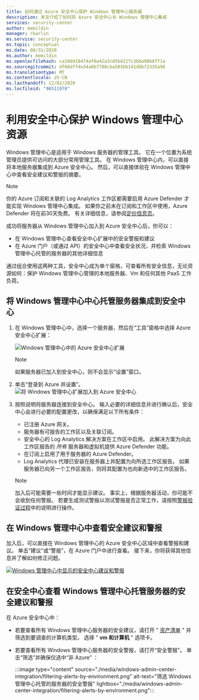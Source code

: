 ```yaml
---
title: 如何通过 Azure 安全中心保护 Windows 管理中心服务器
description: 本文介绍了如何将 Azure 安全中心与 Windows 管理中心集成
services: security-center
author: memildin
manager: rkarlin
ms.service: security-center
ms.topic: conceptual
ms.date: 08/31/2020
ms.author: memildin
ms.openlocfilehash: ca3dd410474af0a42a3cd5b4217c3bba90b8ff1a
ms.sourcegitcommit: df66dff4e34a0b7780cba503bb141d6b72335a96
ms.translationtype: MT
ms.contentlocale: zh-CN
ms.lasthandoff: 12/02/2020
ms.locfileid: "96511978"
---
```

# <a name="protect-windows-admin-center-resources-with-security-center"></a>利用安全中心保护 Windows 管理中心资源

Windows 管理中心是适用于 Windows 服务器的管理工具。 它在一个位置为系统管理员提供可访问的大部分常用管理工具。 在 Windows 管理中心内，可以直接将本地服务器集成到 Azure 安全中心。 然后，可以直接体验在 Windows 管理中心中查看安全建议和警报的摘要。

> [!NOTE]
> 你的 Azure 订阅和关联的 Log Analytics 工作区都需要启用 Azure Defender 才能实现 Windows 管理中心集成。
> 如果你之前未在订阅和工作区中使用，Azure Defender 将在前30天免费。 有关详细信息，请参阅[定价信息页](security-center-pricing.md)。
>

成功将服务器从 Windows 管理中心加入到 Azure 安全中心后，你可以：

* 在 Windows 管理中心查看安全中心扩展中的安全警报和建议
* 在 Azure 门户（或通过 API）的安全中心中查看安全状况，并检索 Windows 管理中心托管的服务器的其他详细信息

通过组合使用这两种工具，安全中心成为单个窗格，可查看所有安全信息，无论资源如何：保护 Windows 管理中心管理的本地服务器、Vm 和任何其他 PaaS 工作负荷。

## <a name="onboard-windows-admin-center-managed-servers-into-security-center"></a>将 Windows 管理中心中心托管服务器集成到安全中心

1. 在 Windows 管理中心中，选择一个服务器，然后在“工具”窗格中选择 Azure 安全中心扩展：

    ![Windows 管理中心中的 Azure 安全中心扩展](./media/windows-admin-center-integration/onboarding-from-wac.png)

    > [!NOTE]
    > 如果服务器已加入到安全中心，则不会显示“设置”窗口。

1. 单击“登录到 Azure 并设置”。
    ![将 Windows 管理中心扩展加入到 Azure 安全中心](./media/windows-admin-center-integration/onboarding-from-wac-welcome.png)

1. 按照说明将服务器连接到安全中心。 输入必要的详细信息并进行确认后，安全中心会进行必要的配置更改，以确保满足以下所有条件：
    * 已注册 Azure 网关。
    * 服务器有可报告的工作区以及关联订阅。
    * 安全中心的 Log Analytics 解决方案在工作区中启用。 此解决方案为向此工作区报告的 *所有* 服务器和虚拟机提供 Azure Defender 功能。
    * 在订阅上启用了用于服务器的 Azure Defender。
    * Log Analytics 代理已安装在服务器上并配置为向所选工作区报告。 如果服务器已向另一个工作区报告，则将其配置为也向新选中的工作区报告。

    > [!NOTE]
    > 加入后可能需要一些时间才能显示建议。 事实上，根据服务器活动，你可能不会收到任何警报。 若要生成测试警报以测试警报是否正常工作，请按照[警报验证过程](security-center-alert-validation.md)中的说明进行操作。


## <a name="view-security-recommendations-and-alerts-in-windows-admin-center"></a>在 Windows 管理中心中查看安全建议和警报

加入后，可以直接在 Windows 管理中心的 Azure 安全中心区域中查看警报和建议。 单击“建议”或“警报”，在 Azure 门户中进行查看。 接下来，你将获得其他信息并了解如何修正问题。

[![Windows 管理中心中显示的安全中心建议和警报](media/windows-admin-center-integration/asc-recommendations-and-alerts-in-wac.png)](media/windows-admin-center-integration/asc-recommendations-and-alerts-in-wac.png#lightbox)

## <a name="view-security-recommendations-and-alerts-for-windows-admin-center-managed-servers-in-security-center"></a>在安全中心查看 Windows 管理中心托管服务器的安全建议和警报
在 Azure 安全中心中：

* 若要查看所有 Windows 管理中心服务器的安全建议，请打开 " [资产清单](asset-inventory.md) " 并筛选到要调查的计算机类型。 选择 " **vm 和计算机** " 选项卡。

* 若要查看所有 Windows 管理中心服务器的安全警报，请打开“安全警报”。 单击“筛选”并确保仅选中“非 Azure” ：

    :::image type="content" source="./media/windows-admin-center-integration/filtering-alerts-by-environment.png" alt-text="筛选 Windows 管理中心托管的服务器的安全警报" lightbox="./media/windows-admin-center-integration/filtering-alerts-by-environment.png":::